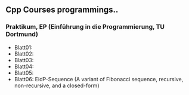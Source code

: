 ## Cpp Courses programmings..
### Praktikum, EP (Einführung in die Programmierung, TU Dortmund)
* Blatt01:
* Blatt02:
* Blatt03:
* Blatt04:
* Blatt05:
* Blatt06: EidP-Sequence (A variant of Fibonacci sequence, recursive, non-recursive, and a closed-form)

